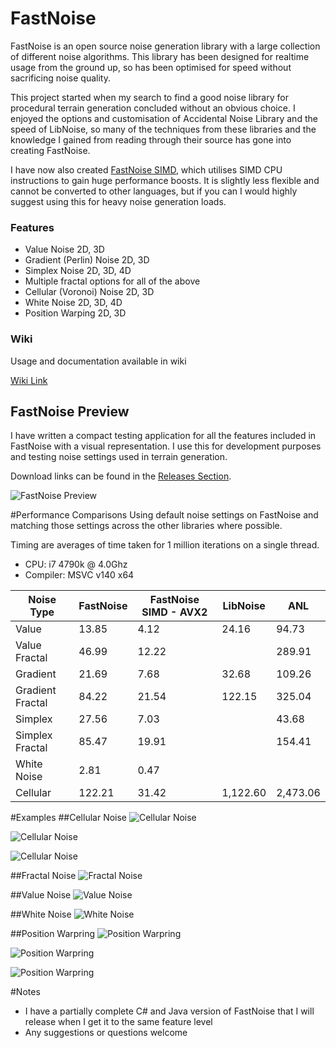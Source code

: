 # FastNoise

FastNoise is an open source noise generation library with a large collection of different noise algorithms. This library has been designed for realtime usage from the ground up, so has been optimised for speed without sacrificing noise quality.

This project started when my search to find a good noise library for procedural terrain generation concluded without an obvious choice. I enjoyed the options and customisation of Accidental Noise Library and the speed of LibNoise, so many of the techniques from these libraries and the knowledge I gained from reading through their source has gone into creating FastNoise.

I have now also created [FastNoise SIMD](https://github.com/Auburns/FastNoiseSIMD), which utilises SIMD CPU instructions to gain huge performance boosts. It is slightly less flexible and cannot be converted to other languages, but if you can I would highly suggest using this for heavy noise generation loads.

### Features
- Value Noise 2D, 3D
- Gradient (Perlin) Noise 2D, 3D
- Simplex Noise 2D, 3D, 4D
- Multiple fractal options for all of the above
- Cellular (Voronoi) Noise 2D, 3D
- White Noise 2D, 3D, 4D
- Position Warping 2D, 3D

### Wiki
Usage and documentation available in wiki

[Wiki Link](https://github.com/Auburns/FastNoise/wiki)

## FastNoise Preview

I have written a compact testing application for all the features included in FastNoise with a visual representation. I use this for development purposes and testing noise settings used in terrain generation.

Download links can be found in the [Releases Section](https://github.com/Auburns/FastNoise/releases).

![FastNoise Preview](http://i.imgur.com/uG7Vepc.png)


#Performance Comparisons
Using default noise settings on FastNoise and matching those settings across the other libraries where possible.

Timing are averages of time taken for 1 million iterations on a single thread.

- CPU: i7 4790k @ 4.0Ghz
- Compiler: MSVC v140 x64

| Noise Type       | FastNoise | FastNoise SIMD - AVX2 | LibNoise | ANL      |
|------------------|-----------|-----------------------|----------|----------|
| Value            | 13.85     | 4.12                  | 24.16    | 94.73    |
| Value Fractal    | 46.99     | 12.22                 |          | 289.91   |
| Gradient         | 21.69     | 7.68                  | 32.68    | 109.26   |
| Gradient Fractal | 84.22     | 21.54                 | 122.15   | 325.04   |
| Simplex          | 27.56     | 7.03                  |          | 43.68    |
| Simplex Fractal  | 85.47     | 19.91                 |          | 154.41   |
| White Noise      | 2.81      | 0.47                  |          |          |
| Cellular         | 122.21    | 31.42                 | 1,122.60 | 2,473.06 |

#Examples
##Cellular Noise
![Cellular Noise](http://i.imgur.com/quAic8M.png)

![Cellular Noise](http://i.imgur.com/gAd9Y2t.png)

![Cellular Noise](http://i.imgur.com/7kJd4fA.png)

##Fractal Noise
![Fractal Noise](http://i.imgur.com/XqSD7eR.png)

##Value Noise
![Value Noise](http://i.imgur.com/X2lbFZR.png)

##White Noise
![White Noise](http://i.imgur.com/QIlYvyQ.png)

##Position Warpring
![Position Warpring](http://i.imgur.com/gOjc1u1.png)

![Position Warpring](http://i.imgur.com/ui045Bk.png)

![Position Warpring](http://i.imgur.com/JICFypT.png)


#Notes

- I have a partially complete C# and Java version of FastNoise that I will release when I get it to the same feature level
- Any suggestions or questions welcome
